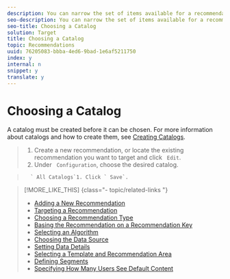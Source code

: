 ```yaml
---
description: You can narrow the set of items available for a recommendation by choosing a catalog.
seo-description: You can narrow the set of items available for a recommendation by choosing a catalog.
seo-title: Choosing a Catalog
solution: Target
title: Choosing a Catalog
topic: Recommendations
uuid: 76205083-bbba-4ed6-9bad-1e6af5211750
index: y
internal: n
snippet: y
translate: y
---
```


# Choosing a Catalog

A catalog must be created before it can be chosen. For more information about catalogs and how to create them, see [ Creating Catalogs](../../../c_rec_mng_recs/c_Creating_a_Custom_Algorithm/t_Creating_Catalogs.md#task_CF595BC2426140E08F7948E43E3C8F81). 

>1. Create a new recommendation, or locate the existing recommendation you want to target and click ` Edit`.
>1. Under ` Configuration`, choose the desired catalog.

>       ` All Catalogs`1. Click ` Save`.

>[!MORE_LIKE_THIS] {class="- topic/related-links "}
>
>* [ Adding a New Recommendation ](c_Creating_a_New_Recommendation.md#concept_9F20B4F0F53D4399B10BCBBC979E0B4C)
>* [ Targeting a Recommendation ](t_targeting_recs.md#task_3D93B8962F6341CB9A3ADE8E29BFECA5)
>* [ Choosing a Recommendation Type ](t_choosetype_recs.md#task_301A771BFE7F45A3AA1E77024E574D1C)
>* [ Basing the Recommendation on a Recommendation Key ](t_rec_key_recs.md#task_2B0ED54AFBF64C56916B6E1F4DC0DC3B)
>* [ Selecting an Algorithm ](t_algo_select_recs.md#task_2203616ABBE342B6ADAB08F278D794FA)
>* [ Choosing the Data Source ](t_data_source_recs.md#task_4EC990FBF374465EA6B7FCA8A5A12786)
>* [ Setting Data Details ](t_Setting_Data_Details.md#task_28DB20F968B1451481D8E51BAF947079)
>* [ Selecting a Template and Recommendation Area ](t_template_and_recommendation_area_recs.md#task_45CA0403F24944EF9FE6C4FC5D1A7836)
>* [ Defining Segments ](t_definesegments_recs.md#task_338EDF86E0A2412896C2854257E91D62)
>* [ Specifying How Many Users See Default Content ](t_how_many_users_see_default_conten_recst.md#task_5059665F6EE64FA39D2851671898F996)
